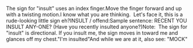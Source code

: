 The sign for "insult" uses an index finger.Move 
	the finger forward and up with a twisting motion.I know what you are thinking.  Let's face it, this is a rude-looking
  little sign eh?INSULT / offend:Sample sentence:
	RECENT YOU INSULT ANY-ONE? (Have you recently insulted anyone?)Note:  The sign for "insult" is directional. If you insult me, the sign moves in
  toward me and glances off my chest."I'm insulted"And while we are at it, also see: "MOCK"